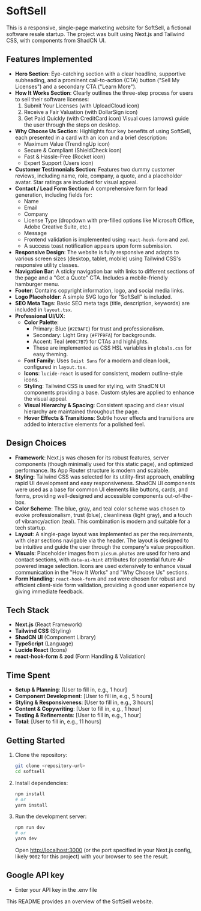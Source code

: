 # SoftSell

This is a responsive, single-page marketing website for SoftSell, a fictional software resale startup. The project was built using Next.js and Tailwind CSS, with components from ShadCN UI.

## Features Implemented

-   **Hero Section**: Eye-catching section with a clear headline, supportive subheading, and a prominent call-to-action (CTA) button ("Sell My Licenses") and a secondary CTA ("Learn More").
-   **How It Works Section**: Clearly outlines the three-step process for users to sell their software licenses:
    1.  Submit Your Licenses (with UploadCloud icon)
    2.  Receive a Fair Valuation (with DollarSign icon)
    3.  Get Paid Quickly (with CreditCard icon)
    Visual cues (arrows) guide the user through the steps on desktop.
-   **Why Choose Us Section**: Highlights four key benefits of using SoftSell, each presented in a card with an icon and a brief description:
    -   Maximum Value (TrendingUp icon)
    -   Secure & Compliant (ShieldCheck icon)
    -   Fast & Hassle-Free (Rocket icon)
    -   Expert Support (Users icon)
-   **Customer Testimonials Section**: Features two dummy customer reviews, including name, role, company, a quote, and a placeholder avatar. Star ratings are included for visual appeal.
-   **Contact / Lead Form Section**: A comprehensive form for lead generation, including fields for:
    -   Name
    -   Email
    -   Company
    -   License Type (dropdown with pre-filled options like Microsoft Office, Adobe Creative Suite, etc.)
    -   Message
    -   Frontend validation is implemented using `react-hook-form` and `zod`.
    -   A success toast notification appears upon form submission.
-   **Responsive Design**: The website is fully responsive and adapts to various screen sizes (desktop, tablet, mobile) using Tailwind CSS's responsive utility classes.
-   **Navigation Bar**: A sticky navigation bar with links to different sections of the page and a "Get a Quote" CTA. Includes a mobile-friendly hamburger menu.
-   **Footer**: Contains copyright information, logo, and social media links.
-   **Logo Placeholder**: A simple SVG logo for "SoftSell" is included.
-   **SEO Meta Tags**: Basic SEO meta tags (title, description, keywords) are included in `layout.tsx`.
-   **Professional UI/UX**:
    -   **Color Palette**:
        -   Primary: Blue (`#2E9AFE`) for trust and professionalism.
        -   Secondary: Light Gray (`#F7F9FA`) for backgrounds.
        -   Accent: Teal (`#00C7B7`) for CTAs and highlights.
        -   These are implemented as CSS HSL variables in `globals.css` for easy theming.
    -   **Font Family**: Uses `Geist Sans` for a modern and clean look, configured in `layout.tsx`.
    -   **Icons**: `lucide-react` is used for consistent, modern outline-style icons.
    -   **Styling**: Tailwind CSS is used for styling, with ShadCN UI components providing a base. Custom styles are applied to enhance the visual appeal.
    -   **Visual Hierarchy & Spacing**: Consistent spacing and clear visual hierarchy are maintained throughout the page.
    -   **Hover Effects & Transitions**: Subtle hover effects and transitions are added to interactive elements for a polished feel.

## Design Choices

-   **Framework**: Next.js was chosen for its robust features, server components (though minimally used for this static page), and optimized performance. Its App Router structure is modern and scalable.
-   **Styling**: Tailwind CSS was selected for its utility-first approach, enabling rapid UI development and easy responsiveness. ShadCN UI components were used as a base for common UI elements like buttons, cards, and forms, providing well-designed and accessible components out-of-the-box.
-   **Color Scheme**: The blue, gray, and teal color scheme was chosen to evoke professionalism, trust (blue), cleanliness (light gray), and a touch of vibrancy/action (teal). This combination is modern and suitable for a tech startup.
-   **Layout**: A single-page layout was implemented as per the requirements, with clear sections navigable via the header. The layout is designed to be intuitive and guide the user through the company's value proposition.
-   **Visuals**: Placeholder images from `picsum.photos` are used for hero and contact sections, with `data-ai-hint` attributes for potential future AI-powered image selection. Icons are used extensively to enhance visual communication in the "How It Works" and "Why Choose Us" sections.
-   **Form Handling**: `react-hook-form` and `zod` were chosen for robust and efficient client-side form validation, providing a good user experience by giving immediate feedback.

## Tech Stack

-   **Next.js** (React Framework)
-   **Tailwind CSS** (Styling)
-   **ShadCN UI** (Component Library)
-   **TypeScript** (Language)
-   **Lucide React** (Icons)
-   **react-hook-form** & **zod** (Form Handling & Validation)

## Time Spent

*   **Setup & Planning**: [User to fill in, e.g., 1 hour]
*   **Component Development**: [User to fill in, e.g., 5 hours]
*   **Styling & Responsiveness**: [User to fill in, e.g., 3 hours]
*   **Content & Copywriting**: [User to fill in, e.g., 1 hour]
*   **Testing & Refinements**: [User to fill in, e.g., 1 hour]
*   **Total**: [User to fill in, e.g., 11 hours]

## Getting Started

1.  Clone the repository:
    ```bash
    git clone <repository-url>
    cd softsell
    ```
2.  Install dependencies:
    ```bash
    npm install
    # or
    yarn install
    ```
3.  Run the development server:
    ```bash
    npm run dev
    # or
    yarn dev
    ```
    Open [http://localhost:3000](http://localhost:3000) (or the port specified in your Next.js config, likely `9002` for this project) with your browser to see the result.


## Google API key
-  Enter your API key in the .env file

This README provides an overview of the SoftSell website.
